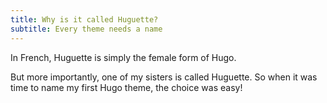 ```yaml
---
title: Why is it called Huguette?
subtitle: Every theme needs a name
---
```

In French, Huguette is simply the female form of Hugo.

But more importantly, one of my sisters is called Huguette. So when it was time to name my first Hugo theme, the choice was easy!